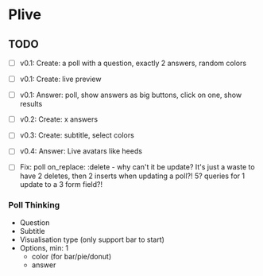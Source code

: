 # Plive


## TODO
- [ ] v0.1: Create: a poll with a question, exactly 2 answers, random colors
- [ ] v0.1: Create: live preview
- [ ] v0.1: Answer: poll, show answers as big buttons, click on one, show results
- [ ] v0.2: Create: x answers
- [ ] v0.3: Create: subtitle, select colors
- [ ] v0.4: Answer: Live avatars like heeds
- [ ] Fix: poll on_replace: :delete - why can't it be update? It's just a waste to have 2 deletes, then 2 inserts when updating a poll?! 5? queries for 1 update to a 3 form field?!


### Poll Thinking
- Question
- Subtitle
- Visualisation type (only support bar to start)
- Options, min: 1
  - color (for bar/pie/donut)
  - answer
